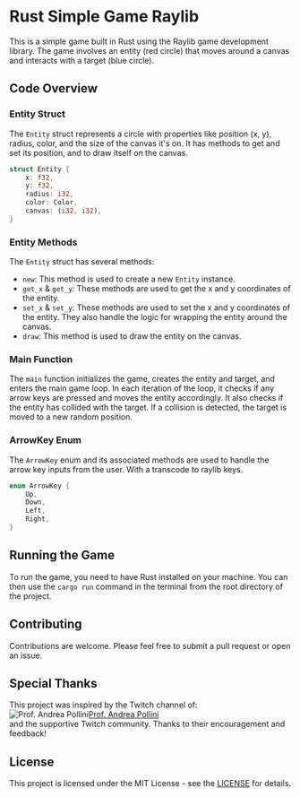 # Rust Simple Game Raylib

This is a simple game built in Rust using the Raylib game development library. The game involves an entity (red circle) that moves around a canvas and interacts with a target (blue circle).

## Code Overview

### Entity Struct

The `Entity` struct represents a circle with properties like position (x, y), radius, color, and the size of the canvas it's on. It has methods to get and set its position, and to draw itself on the canvas.

```rust
struct Entity {
    x: f32,
    y: f32,
    radius: i32,
    color: Color,
    canvas: (i32, i32),
}
```

### Entity Methods

The `Entity` struct has several methods:

- `new`: This method is used to create a new `Entity` instance.
- `get_x` & `get_y`: These methods are used to get the x and y coordinates of the entity.
- `set_x` & `set_y`: These methods are used to set the x and y coordinates of the entity. They also handle the logic for wrapping the entity around the canvas.
- `draw`: This method is used to draw the entity on the canvas.

### Main Function

The `main` function initializes the game, creates the entity and target, and enters the main game loop. In each iteration of the loop, it checks if any arrow keys are pressed and moves the entity accordingly. It also checks if the entity has collided with the target. If a collision is detected, the target is moved to a new random position.

### ArrowKey Enum

The `ArrowKey` enum and its associated methods are used to handle the arrow key inputs from the user.
With a transcode to raylib keys.

```rust
enum ArrowKey {
    Up,
    Down,
    Left,
    Right,
}
```

## Running the Game

To run the game, you need to have Rust installed on your machine. You can then use the `cargo run` command in the terminal from the root directory of the project.

## Contributing

Contributions are welcome. Please feel free to submit a pull request or open an issue.

## Special Thanks

This project was inspired by the Twitch channel of:\
![Prof. Andrea Pollini](https://static-cdn.jtvnw.net/jtv_user_pictures/b4199595-d595-4788-9f04-f4aa370e902a-profile_image-70x70.png)[Prof. Andrea Pollini](https://www.twitch.tv/profandreapollini)\
and  the supportive Twitch community. Thanks to their encouragement and feedback!



## License

This project is licensed under the MIT License - see the [LICENSE](https://www.mit.edu/~amini/LICENSE.md) for details.